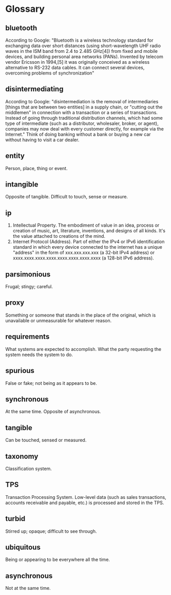 # Glossary

## bluetooth

According to Google: "Bluetooth is a wireless technology standard for exchanging data over short distances (using short-wavelength UHF radio waves in the ISM band from 2.4 to 2.485 GHz[4]) from fixed and mobile devices, and building personal area networks (PANs). Invented by telecom vendor Ericsson in 1994,[5] it was originally conceived as a wireless alternative to RS-232 data cables. It can connect several devices, overcoming problems of synchronization"

## disintermediating

According to Google: "disintermediation is the removal of intermediaries [things that are between two entities] in a supply chain, or "cutting out the middlemen" in connection with a transaction or a series of transactions. Instead of going through traditional distribution channels, which had some type of intermediate (such as a distributor, wholesaler, broker, or agent), companies may now deal with every customer directly, for example via the Internet." Think of doing banking without a bank or buying a new car without having to visit a car dealer. 

## entity

Person, place, thing or event.

## intangible

Opposite of tangible. Difficult to touch, sense or measure. 

## ip

1) Intellectual Property. The embodiment of value in an idea, process or creation of music, art, literature, inventions, and designs of all kinds. It's the value attached to creations of the mind.
2) Internet Protocol (Address). Part of either the IPv4 or IPv6 identification standard in which every device connected to the internet has a unique "address" in the form of xxx.xxx.xxx.xxx (a 32-bit IPv4 address) or xxxx.xxxx.xxxx.xxxx.xxxx.xxxx.xxxx.xxxx (a 128-bit IPv6 address).

## parsimonious

Frugal; stingy; careful.

## proxy

Something or someone that stands in the place of the original, which is unavailable or unmeasurable for whatever reason. 

## requirements

What systems are expected to accomplish. What the party requesting the system needs the system to do. 

## spurious

False or fake; not being as it appears to be.

## synchronous

At the same time. Opposite of asynchronous. 

## tangible

Can be touched, sensed or measured. 

## taxonomy

Classification system.

## TPS

Transaction Processing System. Low-level data (such as sales transactions, accounts receivable and payable, etc.) is processed and stored in the TPS.

## turbid

Stirred up; opaque; difficult to see through.

## ubiquitous

Being or appearing to be everywhere all the time.

## asynchronous

Not at the same time.